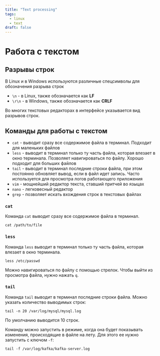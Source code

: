 ```yaml
---
title: "Text processing"
tags:
  - linux
  - text
draft: false
---
```


# Работа с текстом

## Разрывы строк
В Linux и в Windows используются различные спецсимволы для обозначения разрыва строк
- `\n` - в Linux, также обозначается как __LF__
- `\r\n` - в Windows, также обозначается как __CRLF__

Во многих текстовых редакторах в интерфейсе указывается вид разрывов строк.

## Команды для работы с текстом

- `cat` - выводит сразу все содержимое файла в терминал. Подходит для маленьких файлов
- `less` - выводит в терминал только ту часть файла, которая влезает в окно терминала. Позволяет навигироваться по файлу. Хорошо подходит для больших файлов
- `tail` - выводит в терминал последние строки файла, при этом постоянно обновляет вывод, если в файл идет запись. Часто используется для просмотра логов работающего приложения
- `vim` - мощнейший редактор текста, ставший притчей во языцах
- `nano` - легковесный редактор
- `grep` - позволяет искать вхождения строк в текстовых файлах


### `cat`
Команда `cat` выводит сразу все содержимое файла в терминал.
```shell
cat /path/to/file
```


### `less`
Команда `less` выводит в терминал только ту часть файла, которая влезает в окно терминала.
```shell
less /etc/passwd
```
Можно навигироваться по файлу с помощью стрелок.
Чтобы выйти из просмотра файла, нужно нажать `q`.


### `tail`
Команда `tail` выводит в терминал последние строки файла.
Можно указать количество выводимых строк:
```shell
tail -n 20 /var/log/mysql/mysql.log
```
По умолчанию выводится 10 строк.

Команду можно запустить в режиме, когда она будет показывать изменения, происходящие в файле на лету.
Для этого ее нужно запустить с ключом `-f`:
```shell
tail -f /var/log/kafka/kafka-server.log
```
